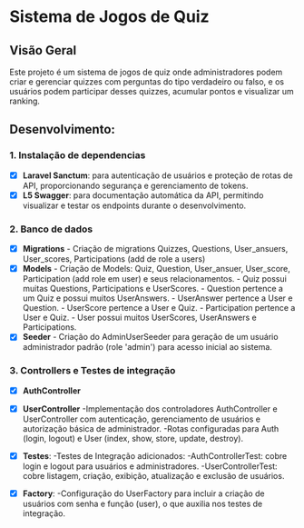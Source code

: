 # Sistema de Jogos de Quiz

## Visão Geral
Este projeto é um sistema de jogos de quiz onde administradores podem criar e gerenciar quizzes com perguntas do tipo verdadeiro ou falso, e os usuários podem participar desses quizzes, acumular pontos e visualizar um ranking.

## Desenvolvimento:

### 1. Instalação de dependencias
- [X] **Laravel Sanctum**: para autenticação de usuários e proteção de rotas de API, proporcionando segurança e gerenciamento de tokens.
- [X] **L5 Swagger**: para documentação automática da API, permitindo visualizar e testar os endpoints durante o desenvolvimento.

### 2. Banco de dados
- [X] **Migrations** - Criação de migrations Quizzes, Questions, User_ansuers, User_scores, Participations (add de role a users)
- [X] **Models** - Criação de Models: Quiz, Question, User_ansuer, User_score, Participation (add role em user) e seus relacionamentos.
                    - Quiz possui muitas Questions, Participations e UserScores.
                    - Question pertence a um Quiz e possui muitos UserAnswers.
                    - UserAnswer pertence a User e Question.
                    - UserScore pertence a User e Quiz.
                    - Participation pertence a User e Quiz.
                    - User possui muitos UserScores, UserAnswers e Participations.
- [X] **Seeder** - Criação do AdminUserSeeder para geração de um usuário administrador padrão (role 'admin') para acesso inicial ao sistema.

### 3. Controllers e Testes de integração
- [X] **AuthController** 
- [X] **UserController** 
        -Implementação dos controladores AuthController e UserController com autenticação, gerenciamento de usuários e autorização básica de administrador.
        -Rotas configuradas para Auth (login, logout) e User (index, show, store, update, destroy).
- [X] **Testes**: -Testes de Integração adicionados:
        -AuthControllerTest: cobre login e logout para usuários e administradores.
        -UserControllerTest: cobre listagem, criação, exibição, atualização e exclusão de usuários.
- [X] **Factory**: -Configuração do UserFactory para incluir a criação de usuários com senha e função (user), o que auxilia nos testes de integração.


